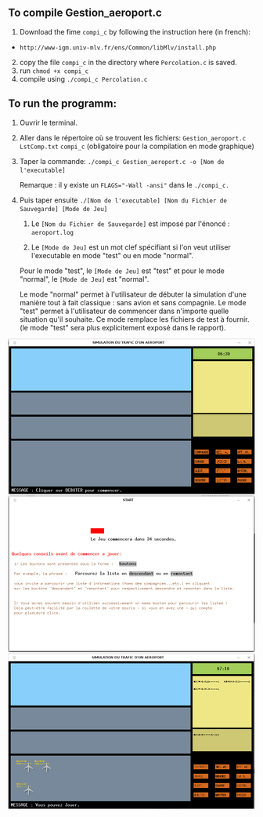 ## To compile Gestion_aeroport.c
1. Download the fime ```compi_c``` by following the instruction here (in french):
 * ```http://www-igm.univ-mlv.fr/ens/Common/libMlv/install.php```
2. copy the file ```compi_c``` in the directory where ```Percolation.c``` is saved.
3. run ```chmod +x compi_c ```
4. compile using ```./compi_c Percolation.c```

## To run the programm:
	
1. Ouvrir le terminal.

2. Aller dans le répertoire où se trouvent les fichiers:
	```Gestion_aeroport.c```
	```LstComp.txt```
	```compi_c``` (obligatoire pour la compilation en mode graphique)

3. Taper la commande: ```./compi_c Gestion_aeroport.c -o [Nom de l'executable]```

	Remarque : il y existe un ```FLAGS="-Wall -ansi"``` dans le ```./compi_c.```

4. Puis taper ensuite ```./[Nom de l'executable] [Nom du Fichier de Sauvegarde] [Mode de Jeu]```

	1. Le ```[Nom du Fichier de Sauvegarde]``` est imposé par l'énoncé : ```aeroport.log```
	
	2. Le ```[Mode de Jeu]``` est un mot clef spécifiant si l'on veut utiliser 
	l'executable en mode "test" ou en mode "normal".
	
	Pour le mode "test", le ```[Mode de Jeu]``` est "test" et pour le mode 
	"normal", le ```[Mode de Jeu]``` est "normal".
	
	Le mode "normal" permet à l'utilisateur de débuter la simulation d'une manière
	tout à fait classique : sans avion et sans compagnie.
	Le mode "test" permet à l'utilisateur de commencer dans n'importe quelle 
	situation qu'il souhaite. Ce mode remplace les fichiers de test à fournir.
	(le mode "test" sera plus explicitement exposé dans le rapport).
	
![GitHub Logo](/game1.png)
![GitHub Logo](/game2.png)
![GitHub Logo](/game3.png)
		
